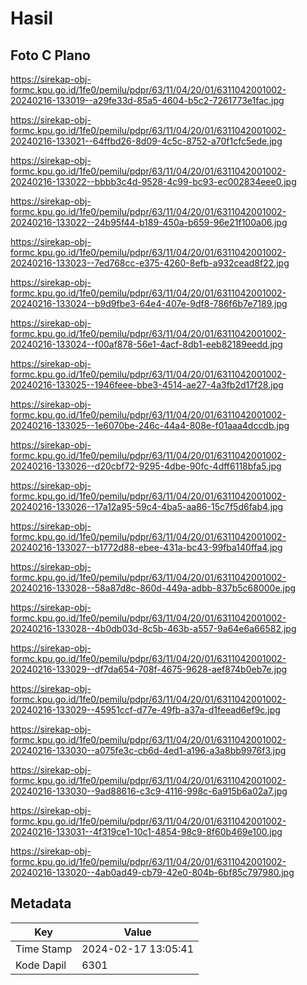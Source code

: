 # Hasil

## Foto C Plano

https://sirekap-obj-formc.kpu.go.id/1fe0/pemilu/pdpr/63/11/04/20/01/6311042001002-20240216-133019--a29fe33d-85a5-4604-b5c2-7261773e1fac.jpg

https://sirekap-obj-formc.kpu.go.id/1fe0/pemilu/pdpr/63/11/04/20/01/6311042001002-20240216-133021--64ffbd26-8d09-4c5c-8752-a70f1cfc5ede.jpg

https://sirekap-obj-formc.kpu.go.id/1fe0/pemilu/pdpr/63/11/04/20/01/6311042001002-20240216-133022--bbbb3c4d-9528-4c99-bc93-ec002834eee0.jpg

https://sirekap-obj-formc.kpu.go.id/1fe0/pemilu/pdpr/63/11/04/20/01/6311042001002-20240216-133022--24b95f44-b189-450a-b659-96e21f100a06.jpg

https://sirekap-obj-formc.kpu.go.id/1fe0/pemilu/pdpr/63/11/04/20/01/6311042001002-20240216-133023--7ed768cc-e375-4260-8efb-a932cead8f22.jpg

https://sirekap-obj-formc.kpu.go.id/1fe0/pemilu/pdpr/63/11/04/20/01/6311042001002-20240216-133024--b9d9fbe3-64e4-407e-9df8-786f6b7e7189.jpg

https://sirekap-obj-formc.kpu.go.id/1fe0/pemilu/pdpr/63/11/04/20/01/6311042001002-20240216-133024--f00af878-56e1-4acf-8db1-eeb82189eedd.jpg

https://sirekap-obj-formc.kpu.go.id/1fe0/pemilu/pdpr/63/11/04/20/01/6311042001002-20240216-133025--1946feee-bbe3-4514-ae27-4a3fb2d17f28.jpg

https://sirekap-obj-formc.kpu.go.id/1fe0/pemilu/pdpr/63/11/04/20/01/6311042001002-20240216-133025--1e6070be-246c-44a4-808e-f01aaa4dccdb.jpg

https://sirekap-obj-formc.kpu.go.id/1fe0/pemilu/pdpr/63/11/04/20/01/6311042001002-20240216-133026--d20cbf72-9295-4dbe-90fc-4dff6118bfa5.jpg

https://sirekap-obj-formc.kpu.go.id/1fe0/pemilu/pdpr/63/11/04/20/01/6311042001002-20240216-133026--17a12a95-59c4-4ba5-aa86-15c7f5d6fab4.jpg

https://sirekap-obj-formc.kpu.go.id/1fe0/pemilu/pdpr/63/11/04/20/01/6311042001002-20240216-133027--b1772d88-ebee-431a-bc43-99fba140ffa4.jpg

https://sirekap-obj-formc.kpu.go.id/1fe0/pemilu/pdpr/63/11/04/20/01/6311042001002-20240216-133028--58a87d8c-860d-449a-adbb-837b5c68000e.jpg

https://sirekap-obj-formc.kpu.go.id/1fe0/pemilu/pdpr/63/11/04/20/01/6311042001002-20240216-133028--4b0db03d-8c5b-463b-a557-9a64e6a66582.jpg

https://sirekap-obj-formc.kpu.go.id/1fe0/pemilu/pdpr/63/11/04/20/01/6311042001002-20240216-133029--df7da654-708f-4675-9628-aef874b0eb7e.jpg

https://sirekap-obj-formc.kpu.go.id/1fe0/pemilu/pdpr/63/11/04/20/01/6311042001002-20240216-133029--45951ccf-d77e-49fb-a37a-d1feead6ef9c.jpg

https://sirekap-obj-formc.kpu.go.id/1fe0/pemilu/pdpr/63/11/04/20/01/6311042001002-20240216-133030--a075fe3c-cb6d-4ed1-a196-a3a8bb9976f3.jpg

https://sirekap-obj-formc.kpu.go.id/1fe0/pemilu/pdpr/63/11/04/20/01/6311042001002-20240216-133030--9ad88616-c3c9-4116-998c-6a915b6a02a7.jpg

https://sirekap-obj-formc.kpu.go.id/1fe0/pemilu/pdpr/63/11/04/20/01/6311042001002-20240216-133031--4f319ce1-10c1-4854-98c9-8f60b469e100.jpg

https://sirekap-obj-formc.kpu.go.id/1fe0/pemilu/pdpr/63/11/04/20/01/6311042001002-20240216-133020--4ab0ad49-cb79-42e0-804b-6bf85c797980.jpg


## Metadata

| Key        | Value               |
| ---------- | ------------------- |
| Time Stamp | 2024-02-17 13:05:41 |
| Kode Dapil | 6301                |



